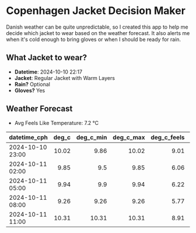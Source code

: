 
# Copenhagen Jacket Decision Maker

Danish weather can be quite unpredictable, so I created this app to help me decide which jacket to wear based on the weather forecast. 
It also alerts me when it's cold enough to bring gloves or when I should be ready for rain.

## What Jacket to wear?

- **Datetime**: 2024-10-10 22:17
- **Jacket**: Regular Jacket with Warm Layers
- **Rain?** Optional
- **Gloves?** Yes

## Weather Forecast
- Avg Feels Like Temperature: 7.2 °C

| datetime_cph     |   deg_c |   deg_c_min |   deg_c_max |   deg_c_feels | weather   | wind   | rain   |
|:-----------------|--------:|------------:|------------:|--------------:|:----------|:-------|:-------|
| 2024-10-10 23:00 |   10.02 |        9.86 |       10.02 |          9.01 | Clouds    | High   | None   |
| 2024-10-11 02:00 |    9.85 |        9.5  |        9.85 |          6.06 | Clouds    | High   | None   |
| 2024-10-11 05:00 |    9.94 |        9.9  |        9.94 |          6.22 | Clouds    | High   | None   |
| 2024-10-11 08:00 |    9.26 |        9.26 |        9.26 |          5.77 | Rain      | High   | Low    |
| 2024-10-11 11:00 |   10.31 |       10.31 |       10.31 |          8.91 | Clouds    | High   | None   |
        